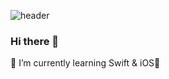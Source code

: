 ![header](https://capsule-render.vercel.app/api?type=waving&color=9EE5BF&height=300&section=header&text=YUJINNEE&fontSize=90)

### Hi there 👋

🌱 I’m currently learning Swift & iOS

